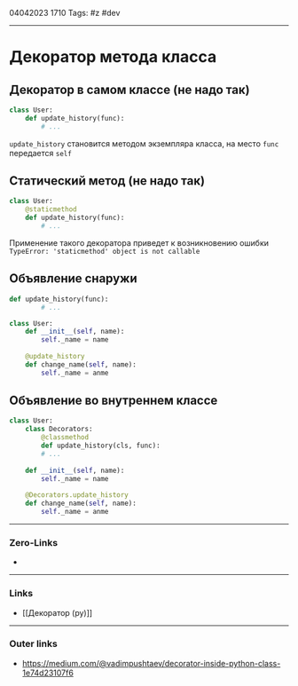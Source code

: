 04042023 1710
Tags: #z #dev

---
# Декоратор метода класса

## Декоратор в самом классе (не надо так)

```python
class User:
	def update_history(func):
		# ...
```

`update_history` становится методом экземпляра класса, на место `func` передается `self`

## Статический метод (не надо так)

```python
class User:
	@staticmethod
	def update_history(func):
		# ...
```

Применение такого декоратора приведет к возникновению ошибки `TypeError: 'staticmethod' object is not callable`

## Объявление снаружи

```python
def update_history(func):
		# ...

class User:
	def __init__(self, name):
		self._name = name
	
	@update_history
	def change_name(self, name):
		self._name = anme
```

## Объявление во внутреннем классе

```python
class User:
	class Decorators:
		@classmethod
		def update_history(cls, func):
		# ...
	
	def __init__(self, name):
		self._name = name
	
	@Decorators.update_history
	def change_name(self, name):
		self._name = anme
```

---
### Zero-Links
- 

---
### Links
- [[Декоратор (py)]]

---
### Outer links
- https://medium.com/@vadimpushtaev/decorator-inside-python-class-1e74d23107f6